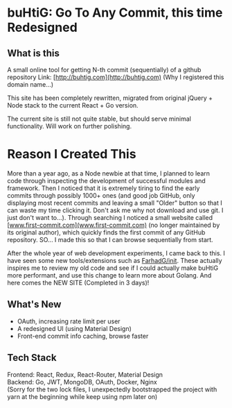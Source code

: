 # buHtiG: Go To Any Commit, this time Redesigned

## What is this
A small online tool for getting N-th commit (sequentially) of a github repository
Link: [http://buhtig.com](http://buhtig.com)
(Why I registered this domain name...)  

This site has been completely rewritten, migrated from original jQuery + Node stack to the current React + Go version.  

The current site is still not quite stable, but should serve minimal functionality. Will work on further polishing.  

# Reason I Created This
More than a year ago, as a Node newbie at that time, I planned to learn code through inspecting the development of successful modules and framework. Then I noticed that it is extremely tiring to find the early commits through possibly 1000+ ones (and good job GitHub, only displaying most recent commits and leaving a small "Older" button so that I can waste my time clicking it. Don't ask me why not download and use git. I just don't want to...).
Through searching I noticed a small website called [www.first-commit.com](www.first-commit.com) (no longer maintained by its original author), which quickly finds the first commit of any GitHub repository. SO... I made this so that I can browse sequentially from start.  

After the whole year of web development experiments, I came back to this. I have seen some new tools/extensions such as [FarhadG/init](https://github.com/FarhadG/init). These actually inspires me to review my old code and see if I could actually make buHtiG more performant, and use this change to learn more about Golang. And here comes the NEW SITE (Completed in 3 days)!

## What's New
+ OAuth, increasing rate limit per user  
+ A redesigned UI (using Material Design)
+ Front-end commit info caching, browse faster

## Tech Stack
Frontend: React, Redux, React-Router, Material Design  
Backend: Go, JWT, MongoDB, OAuth, Docker, Nginx  
(Sorry for the two lock files, I unexpectedly bootstrapped the project with yarn at the beginning while keep using npm later on)